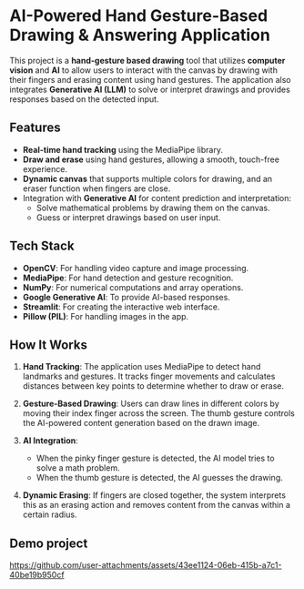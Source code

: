 # AI-Powered Hand Gesture-Based Drawing & Answering Application

This project is a **hand-gesture based drawing** tool that utilizes **computer vision** and **AI** to allow users to interact with the canvas by drawing with their fingers and erasing content using hand gestures. The application also integrates **Generative AI (LLM)** to solve or interpret drawings and provides responses based on the detected input.

## Features

- **Real-time hand tracking** using the MediaPipe library.
- **Draw and erase** using hand gestures, allowing a smooth, touch-free experience.
- **Dynamic canvas** that supports multiple colors for drawing, and an eraser function when fingers are close.
- Integration with **Generative AI** for content prediction and interpretation:
  - Solve mathematical problems by drawing them on the canvas.
  - Guess or interpret drawings based on user input.

## Tech Stack

- **OpenCV**: For handling video capture and image processing.
- **MediaPipe**: For hand detection and gesture recognition.
- **NumPy**: For numerical computations and array operations.
- **Google Generative AI**: To provide AI-based responses.
- **Streamlit**: For creating the interactive web interface.
- **Pillow (PIL)**: For handling images in the app.

## How It Works

1. **Hand Tracking**: The application uses MediaPipe to detect hand landmarks and gestures. It tracks finger movements and calculates distances between key points to determine whether to draw or erase.
   
2. **Gesture-Based Drawing**: Users can draw lines in different colors by moving their index finger across the screen. The thumb gesture controls the AI-powered content generation based on the drawn image.

3. **AI Integration**: 
   - When the pinky finger gesture is detected, the AI model tries to solve a math problem.
   - When the thumb gesture is detected, the AI guesses the drawing.

4. **Dynamic Erasing**: If fingers are closed together, the system interprets this as an erasing action and removes content from the canvas within a certain radius.

## Demo project 
https://github.com/user-attachments/assets/43ee1124-06eb-415b-a7c1-40be19b950cf


